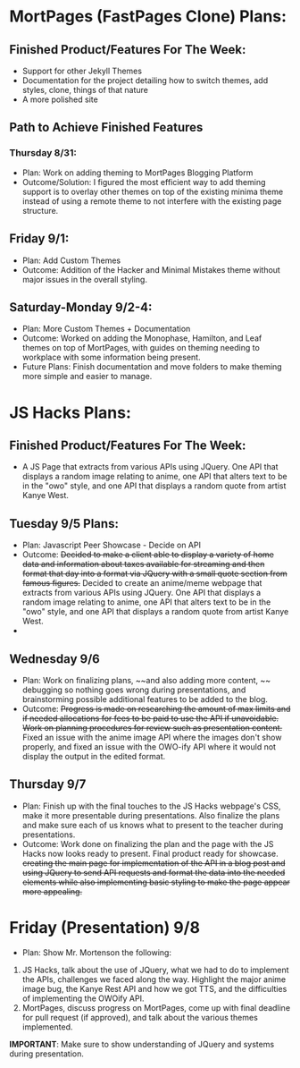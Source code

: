 

# MortPages (FastPages Clone) Plans:
## Finished Product/Features For The Week:
- Support for other Jekyll Themes
- Documentation for the project detailing how to switch themes, add styles, clone, things of that nature
- A more polished site

## Path to Achieve Finished Features
### Thursday 8/31: 
- Plan: Work on adding theming to MortPages Blogging Platform
- Outcome/Solution: I figured the most efficient way to add theming support is to overlay other themes on top of the existing minima theme instead of using a remote theme to not interfere with the existing page structure. 

## Friday 9/1: 
- Plan: Add Custom Themes
- Outcome: Addition of the Hacker and Minimal Mistakes theme without major issues in the overall styling. 

## Saturday-Monday 9/2-4:
-  Plan: More Custom Themes + Documentation
- Outcome: Worked on adding the Monophase, Hamilton, and Leaf themes on top of MortPages, with guides on theming needing to workplace with some information being present. 
- Future Plans: Finish documentation and move folders to make theming more simple and easier to manage. 

# JS Hacks Plans: 
## Finished Product/Features For The Week:
- A JS Page that extracts from various APIs using JQuery. One API that displays a random image relating to anime, one API that alters text to be in the "owo" style, and one API that displays a random quote from artist Kanye West. 


## Tuesday 9/5 Plans:
- Plan: Javascript Peer Showcase - Decide on API 
- Outcome: ~~Decided to make a client able to display a variety of home data and information about taxes available for streaming and then format that day into a format via JQuery with a small quote section from famous figures.~~ Decided to create an anime/meme webpage that extracts from various APIs using JQuery. One API that displays a random image relating to anime, one API that alters text to be in the "owo" style, and one API that displays a random quote from artist Kanye West.
-
## Wednesday 9/6
- Plan: Work on finalizing plans, ~~and also adding more content, ~~ debugging so nothing goes wrong during presentations, and brainstorming possible additional features to be added to the blog. 
- Outcome: ~~Progress is made on researching the amount of max limits and if needed allocations for fees to be paid to use the API if unavoidable. Work on planning procedures for review such as presentation content.~~ Fixed an issue with the anime image API where the images don't show properly, and fixed an issue with the OWO-ify API where it would not display the output in the edited format.

## Thursday 9/7
- Plan: Finish up with the final touches to the JS Hacks webpage's CSS, make it more presentable during presentations. Also finalize the plans and make sure each of us knows what to present to the teacher during presentations.
- Outcome: Work done on finalizing the plan and the page with the JS Hacks now looks ready to present. Final product ready for showcase.  ~~creating the main page for implementation of the API in a blog post and using JQuery to send API requests and format the data into the needed elements while also implementing basic styling to make the page appear more appealing.~~ 

# Friday (Presentation) 9/8
- Plan: Show Mr. Mortenson the following: 
1) JS Hacks, talk about the use of JQuery, what we had to do to implement the APIs, challenges we faced along the way. Highlight the major anime image bug, the Kanye Rest API and how we got TTS, and the difficulties of implementing the OWOify API.
2) MortPages, discuss progress on MortPages, come up with final deadline for pull request (if approved), and talk about the various themes implemented.

**IMPORTANT**: Make sure to show understanding of JQuery and systems during presentation.